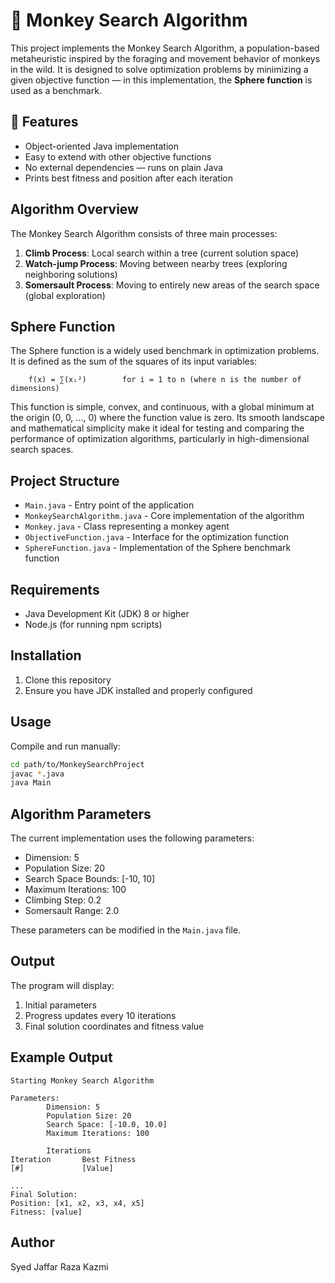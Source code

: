 # 🐒 Monkey Search Algorithm

This project implements the Monkey Search Algorithm, a population-based metaheuristic inspired by the foraging and movement behavior of monkeys in the wild. It is designed to solve optimization problems by minimizing a given objective function — in this implementation, the **Sphere function** is used as a benchmark.

## 📌 Features
- Object-oriented Java implementation
- Easy to extend with other objective functions
- No external dependencies — runs on plain Java
- Prints best fitness and position after each iteration

## Algorithm Overview

The Monkey Search Algorithm consists of three main processes:
1. **Climb Process**: Local search within a tree (current solution space)
2. **Watch-jump Process**: Moving between nearby trees (exploring neighboring solutions)
3. **Somersault Process**: Moving to entirely new areas of the search space (global exploration)

## Sphere Function

The Sphere function is a widely used benchmark in optimization problems. It is defined as the sum of the squares of its input variables:
```
    f(x) = ∑(xᵢ²)        for i = 1 to n (where n is the number of dimensions)
```
This function is simple, convex, and continuous, with a global minimum at the origin (0, 0, ..., 0) where the function value is zero. Its smooth landscape and mathematical simplicity make it ideal for testing and comparing the performance of optimization algorithms, particularly in high-dimensional search spaces.


## Project Structure

- `Main.java` - Entry point of the application
- `MonkeySearchAlgorithm.java` - Core implementation of the algorithm
- `Monkey.java` - Class representing a monkey agent
- `ObjectiveFunction.java` - Interface for the optimization function
- `SphereFunction.java` - Implementation of the Sphere benchmark function

## Requirements

- Java Development Kit (JDK) 8 or higher
- Node.js (for running npm scripts)

## Installation

1. Clone this repository
2. Ensure you have JDK installed and properly configured

## Usage

Compile and run manually:
```bash
cd path/to/MonkeySearchProject
javac *.java
java Main
```

## Algorithm Parameters

The current implementation uses the following parameters:
- Dimension: 5
- Population Size: 20
- Search Space Bounds: [-10, 10]
- Maximum Iterations: 100
- Climbing Step: 0.2
- Somersault Range: 2.0

These parameters can be modified in the `Main.java` file.

## Output

The program will display:
1. Initial parameters
2. Progress updates every 10 iterations
3. Final solution coordinates and fitness value

## Example Output
```
Starting Monkey Search Algorithm

Parameters:
        Dimension: 5
        Population Size: 20
        Search Space: [-10.0, 10.0]
        Maximum Iterations: 100

        Iterations
Iteration       Best Fitness
[#]             [Value]

...
Final Solution:
Position: [x1, x2, x3, x4, x5]
Fitness: [value]
```
## Author 
Syed Jaffar Raza Kazmi
